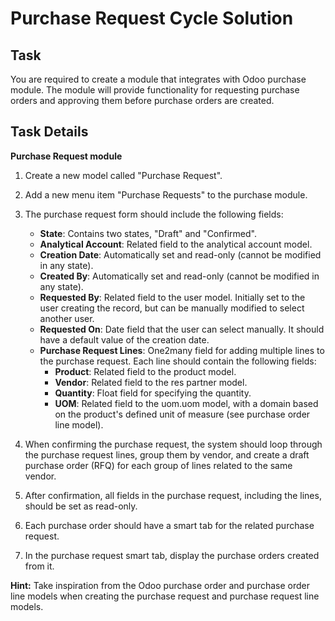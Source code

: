 # Purchase Request Cycle Solution

## Task
You are required to create a module that integrates with Odoo purchase module. The module will provide functionality for requesting purchase orders and approving them before purchase orders are created. 

## Task Details
**Purchase Request module**
1. Create a new model called "Purchase Request".
2. Add a new menu item "Purchase Requests" to the purchase module.
3. The purchase request form should include the following fields:
   - **State**: Contains two states, "Draft" and "Confirmed".
   - **Analytical Account**: Related field to the analytical account model.
   - **Creation Date**: Automatically set and read-only (cannot be modified in any state).
   - **Created By**: Automatically set and read-only (cannot be modified in any state).
   - **Requested By**: Related field to the user model. Initially set to the user creating the record, but can be manually modified to select another user.
   - **Requested On**: Date field that the user can select manually. It should have a default value of the creation date.
   - **Purchase Request Lines**: One2many field for adding multiple lines to the purchase request. Each line should contain the following fields:
     - **Product**: Related field to the product model.
     - **Vendor**: Related field to the res partner model.
     - **Quantity**: Float field for specifying the quantity.
     - **UOM**: Related field to the uom.uom model, with a domain based on the product's defined unit of measure (see purchase order line model).

4. When confirming the purchase request, the system should loop through the purchase request lines, group them by vendor, and create a draft purchase order (RFQ) for each group of lines related to the same vendor.
5. After confirmation, all fields in the purchase request, including the lines, should be set as read-only.
6. Each purchase order should have a smart tab for the related purchase request.
7. In the purchase request smart tab, display the purchase orders created from it.

**Hint:** Take inspiration from the Odoo purchase order and purchase order line models when creating the purchase request and purchase request line models.
